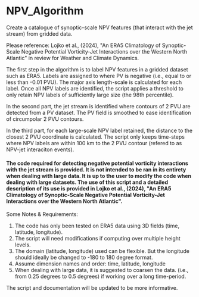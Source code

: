 # NPV_Algorithm
Create a catalogue of synoptic-scale NPV features (that interact with the jet stream) from gridded data. 

Please reference: Lojko et al., (2024), "An ERA5 Climatology of Synoptic-Scale Negative Potential Vorticity-Jet Interactions over the Western North Atlantic" in review for Weather and Climate Dynamics.  

The first step in the algorithm is to label NPV features in a gridded dataset such as ERA5. Labels are assigned to where PV is negative (i.e., equal to or less than -0.01 PVU). The major axis length-scale is calculated for each label. Once all NPV labels are identified, the script applies a threshold to only retain NPV labels of sufficiently large size (the 98th percentile). 

In the second part, the jet stream is identified where contours of 2 PVU are detected from a PV dataset. The PV field is smoothed to ease identification of circumpolar 2 PVU contours.

In the third part, for each large-scale NPV label retained, the distance to the closest 2 PVU coordinate is calculated. The script only keeps time-steps where NPV labels are within 100 km to the 2 PVU contour (refered to as NPV-jet interaciton events). 

#### The code required for detecting negative potential vorticity interactions with the jet stream is provided. It is not intended to be ran in its entirety when dealing with large data. It is up to the user to modify the code when dealing with large datasets. The use of this script and a detailed description of its use is provided in Lojko et al., (2024), "An ERA5 Climatology of Synoptic-Scale Negative Potential Vorticity-Jet Interactions over the Western North Atlantic". 

Some Notes & Requirements:
1. The code has only been tested on ERA5 data using 3D fields (time, latitude, longitude).
2. The script will need modifications if computing over multiple height levels. 
3. The domain (latitude, longitude) used can be flexible. But the longitude should ideally be changed to -180 to 180 degree format.
4. Assume dimension names and order: time, latitude, longitude 
5. When dealing with large data, it is suggested to coarsen the data. (i.e., from 0.25 degrees to 0.5 degrees) if working over a long time-period.

The script and documentation will be updated to be more informative. 
